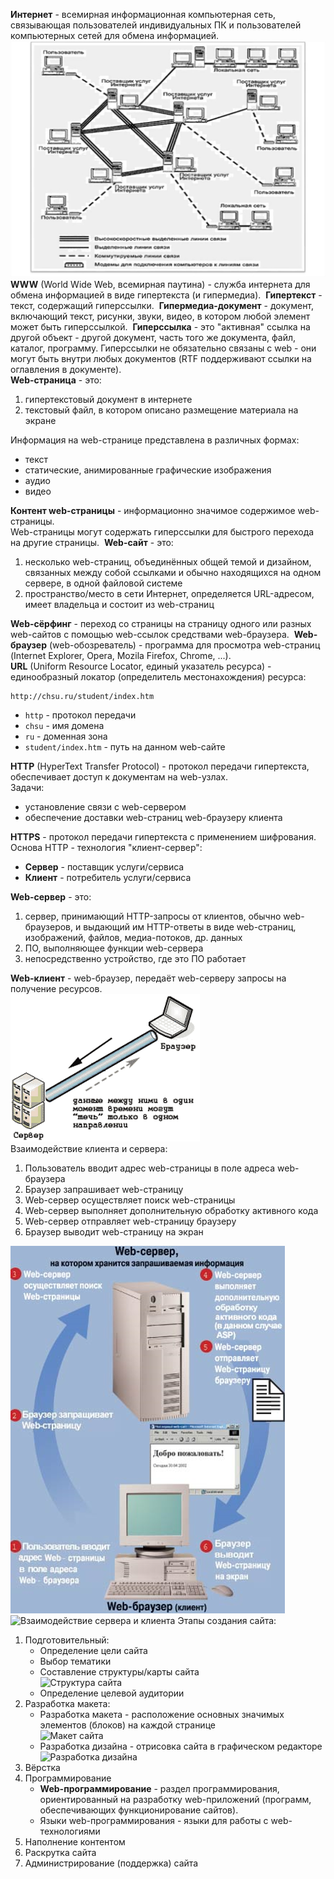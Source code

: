**Интернет** - всемирная информационная компьютерная сеть, связывающая пользователей индивидуальных ПК и пользователей компьютерных сетей для обмена информацией.  
![Структура интернета](../Pictures/01_01.%20Структура%20интернета.png)  
**WWW** (World Wide Web, всемирная паутина) - служба интернета для обмена информацией в виде гипертекста (и гипермедиа).  
**Гипертекст** - текст, содержащий гиперссылки.  
**Гипермедиа-документ** - документ, включающий текст, рисунки, звуки, видео, в котором любой элемент может быть гиперссылкой.  
**Гиперссылка** - это "активная" ссылка на другой объект - другой документ, часть того же документа, файл, каталог, программу. Гиперссылки не обязательно связаны с web - они могут быть внутри любых документов (RTF поддерживают ссылки на оглавления в документе).  
**Web-страница** - это: 
1) гипертекстовый документ в интернете 
2) текстовый файл, в котором описано размещение материала на экране 
  
Информация на web-странице представлена в различных формах:
- текст
- статические, анимированные графические изображения
- аудио
- видео
  
**Контент web-страницы** - информационно значимое содержимое web-страницы.  
Web-страницы могут содержать гиперссылки для быстрого перехода на другие страницы.  
**Web-сайт** - это:
1) несколько web-страниц, объединённых общей темой и дизайном, связанных между собой ссылками и обычно находящихся на одном сервере, в одной файловой системе
2) пространство/место в сети Интернет, определяется URL-адресом, имеет владельца и состоит из web-страниц 
  
**Web-сёрфинг** - переход со страницы на страницу одного или разных web-сайтов с помощью web-ссылок средствами web-браузера.  
**Web-браузер** (web-обозреватель) - программа для просмотра web-страниц (Internet Explorer, Opera, Mozila Firefox, Chrome, ...).  
**URL** (Uniform Resource Locator, единый указатель ресурса) - единообразный локатор (определитель местонахождения) ресурса:
```
http://chsu.ru/student/index.htm
```
- `http` - протокол передачи
- `chsu` - имя домена
- `ru` - доменная зона
- `student/index.htm` - путь на данном web-сайте
  
**HTTP** (HyperText Transfer Protocol) - протокол передачи гипертекста, обеспечивает доступ к документам на web-узлах.  
Задачи:
- установление связи с web-сервером
- обеспечение доставки web-страниц web-браузеру клиента
  
**HTTPS** - протокол передачи гипертекста с применением шифрования.  
Основа HTTP - технология "клиент-сервер":
- **Сервер** - поставщик услуги/сервиса
- **Клиент** - потребитель услуги/сервиса
  
**Web-сервер** - это: 
1) сервер, принимающий HTTP-запросы от клиентов, обычно web-браузеров, и выдающий им HTTP-ответы в виде web-страниц, изображений, файлов, медиа-потоков, др. данных
2) ПО, выполняющее функции web-сервера
3) непосредственно устройство, где это ПО работает
  
**Web-клиент** - web-браузер, передаёт web-серверу запросы на получение ресурсов.  
![Взаимодействие между браузером и сервером](../Pictures/01_02.%20Взаимодействие%20между%20браузером%20и%20сервером.png)  
Взаимодействие клиента и сервера:
1. Пользователь вводит адрес web-страницы в поле адреса web-браузера
2. Браузер запрашивает web-страницу
3. Web-сервер осуществляет поиск web-страницы
4. Web-сервер выполняет дополнительную обработку активного кода
5. Web-сервер отправляет web-страницу браузеру
6. Браузер выводит web-страницу на экран
  
![Взаимодействие клиента и сервера](../Pictures/01_03.%20Взаимодействие%20клиента%20и%20сервера.png)  
![Взаимодействие сервера и клиента](01_04.%20Взаимодействие%20клиента%20и%20сервера.png)
Этапы создания сайта:
1. Подготовительный:
	- Определение цели сайта
	- Выбор тематики
	- Составление структуры/карты сайта  
		![Структура сайта](01_05.%20Структура%20сайта.png)
	- Определение целевой аудитории
2. Разработка макета:
	- Разработка макета - расположение основных значимых элементов (блоков) на каждой странице  
		![Макет сайта](01_06.%20Макет%20сайта.png)
	- Разработка дизайна - отрисовка сайта в графическом редакторе  
		![Разработка дизайна](01_07.%20Разработка%20дизайна.png)
3. Вёрстка
4. Программирование
	- **Web-программирование** - раздел программирования, ориентированный на разработку web-приложений (программ, обеспечивающих функционирование сайтов). 
	- Языки web-программирования - языки для работы с web-технологиями
5. Наполнение контентом
6. Раскрутка сайта
7. Администрирование (поддержка) сайта